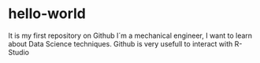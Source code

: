 # hello-world
It is my first repository on Github
I´m a mechanical engineer, I want to learn about Data Science techniques. 
Github is very usefull to interact with R-Studio 
